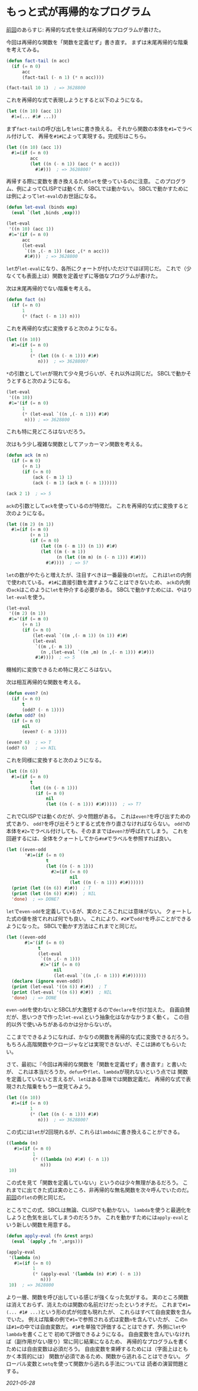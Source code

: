 # もっと式が再帰的なプログラム

[前回](/2021/recursion.html)のあらすじ:
再帰的な式を使えば再帰的なプログラムが書けた。

今回は再帰的な関数を「関数を定義せず」書き直す。
まずは末尾再帰的な階乗を考えてみる。

```lisp
(defun fact-tail (n acc)
  (if (= n 0)
      acc
      (fact-tail (- n 1) (* n acc))))

(fact-tail 10 1)  ; => 3628800
```

これを再帰的な式で表現しようとすると以下のようになる。

```lisp
(let ((n 10) (acc 1))
  #1=(... #1# ...))
```

まず`fact-tail`の呼び出しを`let`に書き換える。
それから関数の本体を`#1=`でラベル付けして、
再帰を`#1#`によって実現する。完成形はこちら。

```lisp
(let ((n 10) (acc 1))
  #1=(if (= n 0)
         acc
         (let ((n (- n 1)) (acc (* n acc)))
           #1#)))  ; => 3628800?
```

再帰する際に変数を書き換えるため`let`を使っているのに注意。
このプログラム、例によってCLISPでは動くが、SBCLでは動かない。
SBCLで動かすためには例によって`let-eval`のお世話になる。

```lisp
(defun let-eval (binds exp)
  (eval `(let ,binds ,exp)))

(let-eval
 '((n 10) (acc 1))
 #1='(if (= n 0)
      acc
      (let-eval
       `((n ,(- n 1)) (acc ,(* n acc)))
       #1#)))  ; => 3628800
```

`let`が`let-eval`になり、各所にクォートが付いただけでほぼ同じだ。
これで（少なくても表面上は）関数を定義せずに等価なプログラムが書けた。

次は末尾再帰的でない階乗を考える。

```lisp
(defun fact (n)
  (if (= n 0)
      1
      (* (fact (- n 1)) n)))
```

これを再帰的な式に変換すると次のようになる。

```lisp
(let ((n 10))
  #1=(if (= n 0)
         1
         (* (let ((n (- n 1))) #1#)
            n)))  ; => 3628800?
```

`*`の引数として`let`が現れて少々見づらいが、それ以外は同じだ。
SBCLで動かそうとすると次のようになる。

```lisp
(let-eval
 '((n 10))
 #1='(if (= n 0)
      1
      (* (let-eval `((n ,(- n 1))) #1#)
       n))) ; => 3628800
```

これも特に見どころはないだろう。

次はもう少し複雑な関数としてアッカーマン関数を考える。

```lisp
(defun ack (m n)
  (if (= m 0)
      (+ n 1)
      (if (= n 0)
          (ack (- m 1) 1)
          (ack (- m 1) (ack m (- n 1))))))

(ack 2 1)  ; => 5
```

`ack`の引数として`ack`を使っているのが特徴だ。
これを再帰的な式に変換すると次のようになる。

```lisp
(let ((m 2) (n 1))
  #1=(if (= m 0)
         (+ n 1)
         (if (= n 0)
             (let ((m (- m 1)) (n 1)) #1#)
             (let ((m (- m 1))
                   (n (let ((m m) (n (- n 1))) #1#)))
               #1#))))  ; => 5?
```

`let`の数がやたらと増えたが、注目すべきは一番最後の`let`だ。
これは`let`の内側で使われている。
`#1#`に直接引数を渡すようなことはできないため、
`ack`の内側の`ack`はこのように`let`を仲介する必要がある。
SBCLで動かすためには、やはり`let-eval`を使う。

```lisp
(let-eval
 '((m 2) (n 1))
 #1='(if (= m 0)
      (+ n 1)
      (if (= n 0)
          (let-eval `((m ,(- m 1)) (n 1)) #1#)
          (let-eval
           `((m ,(- m 1))
             (n ,(let-eval `((m ,m) (n ,(- n 1))) #1#)))
           #1#))))  ; => 5
```

機械的に変換できるため特に見どころはない。

次は相互再帰的な関数を考える。

```lisp
(defun even? (n)
  (if (= n 0)
      t
      (odd? (- n 1))))
(defun odd? (n)
  (if (= n 0)
      nil
      (even? (- n 1))))

(even? 6)  ; => T
(odd? 6)   ; => NIL
```

これを同様に変換すると次のようになる。

```lisp
(let ((n 6))
  #1=(if (= n 0)
         t
         (let ((n (- n 1)))
           (if (= n 0)
               nil
               (let ((n (- n 1))) #1#)))))  ; => T?
```

これでCLISPでは動くのだが、少々問題がある。
これは`even?`を呼び出すための式であり、
`odd?`を呼び出そうとすると式を作り直さなければならない。
`odd?`の本体を`#2=`でラベル付けしても、そのままでは`even?`が呼ばれてしまう。
これを回避するには、全体をクォートしてから`#n#`でラベルを参照すれば良い。

```lisp
(let ((even-odd
       '#1=(if (= n 0)
               t
               (let ((n (- n 1)))
                 #2=(if (= n 0)
                        nil
                        (let ((n (- n 1))) #1#))))))
  (print (let ((n 6)) #1#))  ; T
  (print (let ((n 6)) #2#))  ; NIL
  'done)  ; => DONE?
```

`let`で`even-odd`を定義しているが、実のところこれには意味がない。
クォートした式の値を捨てれれば何でも良い。
これにより、`#2#`で`odd?`を呼ぶことができるようになった。
SBCLで動かす方法はこれまでと同じだ。

```lisp
(let ((even-odd
       #1='(if (= n 0)
            t
            (let-eval
             `((n ,(- n 1)))
             #2='(if (= n 0)
                  nil
                  (let-eval `((n ,(- n 1))) #1#))))))
  (declare (ignore even-odd))
  (print (let-eval '((n 6)) #1#))  ; T
  (print (let-eval '((n 6)) #2#))  ; NIL
  'done)  ; => DONE
```

`even-odd`を使わないとSBCLが大激怒するので`declare`を付け加えた。
自画自賛だが、思いつきで作った`let-eval`という抽象化はなかなかうまく動く。
この目的以外で使いみちがあるのかは分からないが。

ここまでできるようになれば、かなりの関数を再帰的な式に変換できるだろう。
もちろん高階関数やクロージャなどは実現できないが、そこは諦めてもらいたい。

さて、最初に『今回は再帰的な関数を「関数を定義せず」書き直す』と書いたが、
これは本当だろうか。`defun`や`flet`、`lambda`が現れないという点では
関数を定義していないと言えるが、`let`はある意味では関数定義だ。
再帰的な式で表現された階乗をもう一度見てみよう。

```lisp
(let ((n 10))
  #1=(if (= n 0)
         1
         (* (let ((n (- n 1))) #1#)
            n)))  ; => 3628800?
```

この式には`let`が2回現れるが、これらは`lambda`に書き換えることができる。

```lisp
((lambda (n)
   #1=(if (= n 0)
          1
          (* ((lambda (n) #1#) (- n 1))
             n)))
 10)
```

この式を見て「関数を定義していない」というのは少々無理があるだろう。
これまでに出てきた式は実のところ、非再帰的な無名関数を次々呼んでいたのだ。
[前回](/2021/recursion.md)の`flet`の例と同じだ。

ところでこの式、SBCLは無論、CLISPでも動かない。
`lambda`を使うと最適化をしようと色気を出してしまうのだろうか。
これを動かすためには`apply-eval`という新しい関数を用意する。

```lisp
(defun apply-eval (fn &rest args)
  (eval `(apply ,fn ',args)))

(apply-eval
 '(lambda (n)
   #1=(if (= n 0)
          1
          (* (apply-eval '(lambda (n) #1#) (- n 1))
             n)))
 10)  ; => 3628800
```

より一層、関数を呼び出している感じが強くなった気がする。
実のところ関数は消えておらず、消えたのは関数の名前だけだったというオチだ。
これまで`#1=(... #1# ...)`という形の式が何度も現れたが、
これらはすべて自由変数を含んでいた。
例えば階乗の例で`#1=`で参照される式は変数`n`を含んでいたが、
この`n`は`#1=`の中では自由変数だ。
`#1#`を単独で評価することはできず、外側に`let`や`lambda`を書くことで
初めて評価できるようになる。
自由変数を含んでいなければ（副作用がない限り）常に同じ結果になるため、
再帰的なプログラムを書くためには自由変数は必須だろう。
自由変数を束縛するためには（字面上はともかく本質的には）
関数が必須であるため、関数から逃れることはできない。
グローバル変数と`setq`を使って関数から逃れる手法については
読者の演習問題とする。

*2021-05-28*
